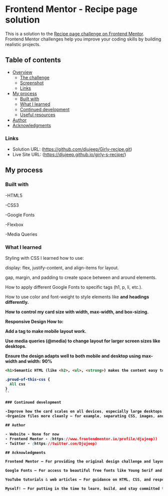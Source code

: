 # Frontend Mentor - Recipe page solution

This is a solution to the [Recipe page challenge on Frontend Mentor](https://www.frontendmentor.io/challenges/recipe-page-KiTsR8QQKm). Frontend Mentor challenges help you improve your coding skills by building realistic projects. 

## Table of contents

- [Overview](#overview)
  - [The challenge](#the-challenge)
  - [Screenshot](#screenshot)
  - [Links](#links)
- [My process](#my-process)
  - [Built with](#built-with)
  - [What I learned](#what-i-learned)
  - [Continued development](#continued-development)
  - [Useful resources](#useful-resources)
- [Author](#author)
- [Acknowledgments](#acknowledgments)

### Links

- Solution URL: (https://github.com/djujeep/Girly-recipe.git)
- Live Site URL: (https://djujeep.github.io/girly-s-recipe/)

## My process

### Built with

-HTML5 

-CSS3

-Google Fonts

-Flexbox

-Media Queries


### What I learned

 Styling with CSS
I learned how to use:

display: flex, justify-content, and align-items for layout.

gap, margin, and padding to create space between and around elements.

How to apply different Google Fonts to specific tags (h1, p, li, etc.).

How to use color and font-weight to style elements like <strong> and headings differently.

How to control my card size with width, max-width, and box-sizing.

Responsive Design
How to:

Add a <meta name="viewport"> tag to make mobile layout work.

Use media queries (@media) to change layout for larger screen sizes like desktops.

Ensure the design adapts well to both mobile and desktop using max-width and width: 90%

```html
<h1>Semantic HTML (like <h2>, <ul>, <strong>) makes the content easy to understand and accessible</h1>
```
```css
.proud-of-this-css {
  All css
}
``

### Continued development

-Improve how the card scales on all devices, especially large desktops and small mobile screens.
-Organize files more cleanly — for example, separating CSS, images, and assets into folders.

## Author

- Website - None for now
- Frontend Mentor - (https://www.frontendmentor.io/profile/djujeep))
- Twitter - (https://twitter.com/Djujeep)

## Acknowledgments

Frontend Mentor – For providing the original design challenge and layout inspiration.

Google Fonts – For access to beautiful free fonts like Young Serif and Outfit.

YouTube tutorials & web articles – For guidance on HTML, CSS, and responsive design best practices.

Myself! – For putting in the time to learn, build, and stay committed to improvement.
